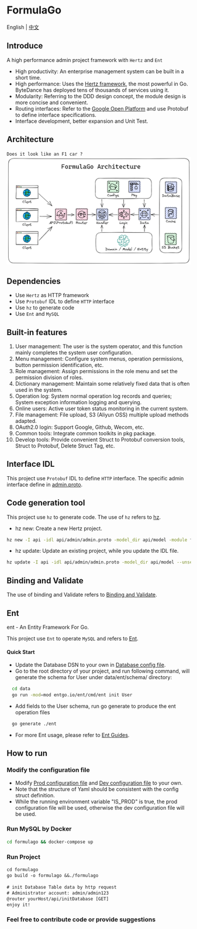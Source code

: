 # FormulaGo
English | [中文](README_CN.md)

## Introduce
A high performance admin project framework with `Hertz` and `Ent`
- High productivity: An enterprise management system can be built in a short time.
- High performance: Uses the [Hertz framework](https://github.com/cloudwego/hertz), the most powerful in Go. ByteDance has deployed tens of thousands of services using it.
- Modularity: Referring to the DDD design concept, the module design is more concise and convenient.
- Routing interfaces: Refer to the [Google Open Platform](https://github.com/googleapis/googleapis) and use Protobuf to define interface specifications.
- Interface development, better expansion and Unit Test.

## Architecture
`Does it look like an F1 car ?`
![Go Backend Clean Architecture](./formulago.png)

## Dependencies
- Use `Hertz` as HTTP framework
- Use `Protobuf` IDL to define `HTTP` interface
- Use `hz` to generate code
- Use `Ent` and `MySQL`

## Built-in features
1. User management: The user is the system operator, and this function mainly completes the system user configuration.
2. Menu management: Configure system menus, operation permissions, button permission identification, etc.
3. Role management: Assign permissions in the role menu and set the permission division of roles.
4. Dictionary management: Maintain some relatively fixed data that is often used in the system.
5. Operation log: System normal operation log records and queries; System exception information logging and querying.
6. Online users: Active user token status monitoring in the current system.
7. File management: File upload, S3 (Aliyun OSS) multiple upload methods adapted.
8. OAuth2.0 login: Support Google, Github, Wecom, etc.
9. Common tools: Integrate common toolkits in pkg package.
10. Develop tools: Provide convenient Struct to Protobuf conversion tools, Struct to Protobuf, Delete Struct Tag, etc.

## Interface IDL

This project use `Protobuf` IDL to define `HTTP` interface. The specific admin interface define in [admin.proto](api/admin/admin.proto).

## Code generation tool

This project use `hz` to generate code. The use of `hz` refers
to [hz](https://www.cloudwego.io/docs/hertz/tutorials/toolkit/toolkit/).

- hz new: Create a new Hertz project.
```bash
hz new -I api -idl api/admin/admin.proto -model_dir api/model -module formulago --unset_omitempty
```
- hz update: Update an existing project, while you update the IDL file.
```bash
hz update -I api -idl api/admin/admin.proto -model_dir api/model --unset_omitempty
```

## Binding and Validate
The use of binding and Validate refers
to [Binding and Validate](https://www.cloudwego.io/docs/hertz/tutorials/basic-feature/binding-and-validate/).

## Ent
ent - An Entity Framework For Go.

This project use `Ent` to operate `MySQL` and refers to [Ent](https://github.com/ent/ent).

#### Quick Start
- Update the Database DSN to your own in [Database config file](configs/config.yaml).
- Go to the root directory of your project, and run following command, will generate the schema for User under data/ent/schema/ directory:
```bash
  cd data
  go run -mod=mod entgo.io/ent/cmd/ent init User
  ```
- Add fields to the User schema, run go generate to produce the ent operation files
```bash
  go generate ./ent
  ```
- For more Ent usage, please refer to [Ent Guides](https://entgo.io/).

## How to run

### Modify the configuration file
- Modify [Prod configuration file](configs/config.yaml) and [Dev configuration file](configs/config_dev.yaml) to your own.
- Note that the structure of Yaml should be consistent with the config struct definition.
- While the running environment variable "IS_PROD" is true, the prod configuration file will be used, otherwise the dev configuration file will be used.

### Run MySQL by Docker
```bash
cd formulago && docker-compose up
```

### Run Project
```
cd formulago
go build -o formulago &&./formulago

# init Database Table data by http request
# Administrator account: admin/admin123
@router yourHost/api/initDatabase [GET]
enjoy it!
```

### Feel free to contribute code or provide suggestions